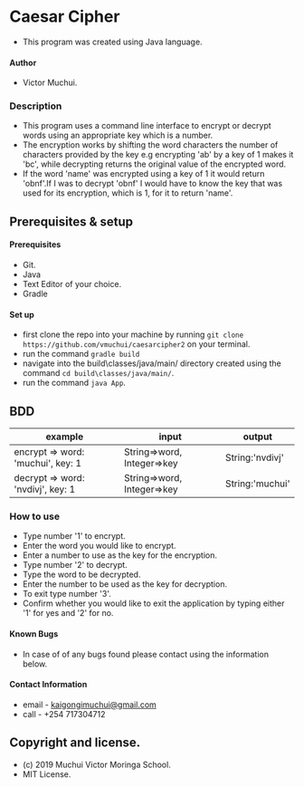 # Caesar Cipher
* This program was created using Java language.
#### Author
* Victor Muchui.
### Description
* This program uses a command line interface to encrypt or decrypt words using an appropriate key which is a number.
* The encryption works by shifting the word characters the number of characters provided by the key e.g encrypting 'ab' by a key of 1 makes it 'bc', while decrypting returns the original value of the encrypted word.
* If the word 'name' was encrypted using a key of 1 it would return 'obnf'.If I was to decrypt 'obnf' I would have to know the key that was used for its encryption, which is 1, for it to return 'name'.

## Prerequisites & setup
#### Prerequisites
* Git.
* Java
* Text Editor of your choice.
* Gradle
#### Set up
* first clone the repo into your machine by running `git clone https://github.com/vmuchui/caesarcipher2` on your terminal.
* run the command `gradle build`
* navigate into the build\classes/java/main/ directory created using the command `cd build\classes/java/main/`.
* run the command `java App`.
## BDD
|example|input| output
|----|----|------
|encrypt => word: 'muchui', key: 1|String=>word, Integer=>key|String:'nvdivj'
|decrypt => word: 'nvdivj', key: 1|String=>word, Integer=>key|String:'muchui'
### How to use
* Type number '1' to encrypt.
* Enter the word you would like to encrypt.
* Enter a number to use as the key for the encryption.
* Type number '2' to decrypt.
* Type the word to be decrypted.
* Enter the number to be used as the key for decryption.
* To exit type number '3'.
* Confirm whether you would like to exit the application by typing either '1' for yes and '2' for no.
#### Known Bugs
* In case of of any bugs found please contact using the information below.
#### Contact Information
* email - kaigongimuchui@gmail.com
* call - +254 717304712
## Copyright and license.
* (c) 2019 Muchui Victor Moringa School.
* MIT License.